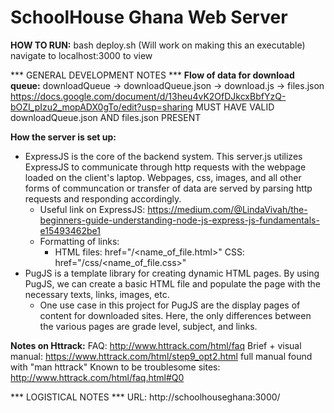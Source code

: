 # SchoolHouse Ghana Web Server

__HOW TO RUN:__
    bash deploy.sh (Will work on making this an executable)
    navigate to localhost:3000 to view


*** GENERAL DEVELOPMENT NOTES ***
__Flow of data for download queue:__
downloadQueue -> downloadQueue.json -> download.js -> files.json
https://docs.google.com/document/d/13heu4vK2OfDJkcxBbfYzQ-bOZI_pIzu2_mopADX0gTo/edit?usp=sharing
MUST HAVE VALID downloadQueue.json AND files.json PRESENT

__How the server is set up:__
* ExpressJS is the core of the backend system. This server.js utilizes ExpressJS to
    communicate through http requests with the webpage loaded on the client's laptop.
    Webpages, css, images, and all other forms of communcation or transfer of 
    data are served by parsing http requests and responding accordingly.
    *    Useful link on ExpressJS:
            https://medium.com/@LindaVivah/the-beginners-guide-understanding-node-js-express-js-fundamentals-e15493462be1
     * Formatting of links:
        *  HTML files: href="/<name_of_file.html>"
            CSS: href="/css/<name_of_file.css>"
*  PugJS is a template library for creating dynamic HTML pages. By using PugJS, we can 
    create a basic HTML file and populate the page with the necessary texts, links,
    images, etc. 
    *    One use case in this project for PugJS are the display pages of content
            for downloaded sites. Here, the only differences between the various pages
            are grade level, subject, and links.    


__Notes on Httrack:__
    FAQ: http://www.httrack.com/html/faq
    Brief + visual manual: https://www.httrack.com/html/step9_opt2.html
    full manual found with "man httrack"
    Known to be troublesome sites: http://www.httrack.com/html/faq.html#Q0


*** LOGISTICAL NOTES ***
URL: http://schoolhouseghana:3000/
